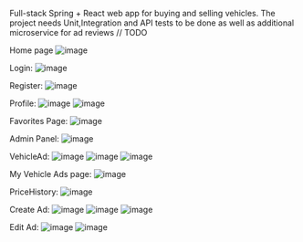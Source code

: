 Full-stack Spring + React web app for buying and selling vehicles.
The project needs Unit,Integration and API tests to be done as well as additional microservice for ad reviews // TODO

Home page
![image](https://github.com/user-attachments/assets/92eae159-dc48-4c5a-b6a9-ac9b27ad97aa)

Login:
![image](https://github.com/user-attachments/assets/9f06b8cb-017e-48bd-ae3d-f9f82f669227)

Register:
![image](https://github.com/user-attachments/assets/3cf467b2-16be-4a06-ba66-2a102299476a)

Profile:
![image](https://github.com/user-attachments/assets/118fdc7e-bf17-49dd-823e-e155d07ba090)
![image](https://github.com/user-attachments/assets/9efe07ab-ea09-471a-a2d7-38f9924b0016)

Favorites Page:
![image](https://github.com/user-attachments/assets/2b6c50b5-a00b-4d2f-92a9-c1f610e8d9da)

Admin Panel:
![image](https://github.com/user-attachments/assets/3e41b4e3-195d-47bb-953f-9a2d08125946)

VehicleAd:
![image](https://github.com/user-attachments/assets/11ba683d-f0df-43f8-98b9-ba773d66eaeb)
![image](https://github.com/user-attachments/assets/fdb18797-e5f1-42d6-9ed8-a100df432e68)
![image](https://github.com/user-attachments/assets/3b729a07-9df5-4f0a-b222-d6ec0ce2b3fe)

My Vehicle Ads page:
![image](https://github.com/user-attachments/assets/b19a124b-9a91-4cc5-8445-6a5ae0a15ff0)


PriceHistory:
![image](https://github.com/user-attachments/assets/e2e64d9f-bd94-4f42-9b25-04e4c6908410)

Create Ad:
![image](https://github.com/user-attachments/assets/abcaf083-4773-4011-82cd-f8deddf446d1)
![image](https://github.com/user-attachments/assets/58d0c8a0-e5fd-46e3-814c-5af6c140a4c8)
![image](https://github.com/user-attachments/assets/ed47b36a-e9d1-442a-bab1-81bef74c2c2f)

Edit Ad:
![image](https://github.com/user-attachments/assets/1df49055-98f7-4593-b356-f45f1e33ef64)
![image](https://github.com/user-attachments/assets/a0c31ff6-a0f8-43ea-8e7f-a50d893be449)













